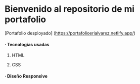 # Bienvenido al repositorio de mi portafolio 

 [Portafolio desployado] (https://portafolioerialvarez.netlify.app/)

#### · Tecnologias usadas

1) HTML

2) CSS

#### · Diseño Responsive

